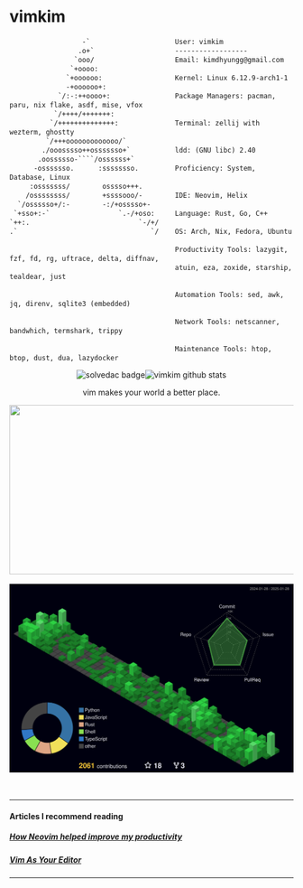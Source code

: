 # vimkim

`````text
                  -`                     User: vimkim
                 .o+`                    ------------------
                `ooo/                    Email: kimdhyungg@gmail.com
               `+oooo:
              `+oooooo:                  Kernel: Linux 6.12.9-arch1-1
              -+oooooo+:
            `/:-:++oooo+:                Package Managers: pacman, paru, nix flake, asdf, mise, vfox
           `/++++/+++++++:
          `/++++++++++++++:              Terminal: zellij with wezterm, ghostty
         `/+++ooooooooooooo/`
        ./ooosssso++osssssso+`           ldd: (GNU libc) 2.40
       .oossssso-````/ossssss+`
      -osssssso.      :ssssssso.         Proficiency: System, Database, Linux
     :osssssss/        osssso+++.
    /ossssssss/        +ssssooo/-        IDE: Neovim, Helix
  `/ossssso+/:-        -:/+osssso+-
 `+sso+:-`                 `.-/+oso:     Language: Rust, Go, C++
`++:.                           `-/+/
.`                                 `/    OS: Arch, Nix, Fedora, Ubuntu

                                         Productivity Tools: lazygit, fzf, fd, rg, uftrace, delta, diffnav,
                                         atuin, eza, zoxide, starship, tealdear, just

                                         Automation Tools: sed, awk, jq, direnv, sqlite3 (embedded)

                                         Network Tools: netscanner, bandwhich, termshark, trippy

                                         Maintenance Tools: htop, btop, dust, dua, lazydocker
`````

<p align='center'>
  <img height=100 src="http://mazassumnida.wtf/api/v2/generate_badge?boj=dkbkjn" alt="solvedac badge" /><img height=100 src="https://github-readme-stats.vercel.app/api?username=vimkim&theme=dark&show_icons=true" alt="vimkim github stats" />
</p>
<p align='center'>
vim makes your world a better place.
</p>

<p align='center'>
<a href="https://github.com/devxb/gitanimals">
<img
  src="https://render.gitanimals.org/farms/vimkim"
  width="600"
  height="300"
/>
</a>
</p>

![3d-streak](profile-3d-contrib/profile-night-green.svg)

<br />

---

#### Articles I recommend reading

##### [How Neovim helped improve my productivity](https://kaustubhpatange.medium.com/how-neovim-helped-improve-my-productivity-4214dd099340)

##### [Vim As Your Editor](https://www.youtube.com/watch?v=X6AR2RMB5tE&list=PLm323Lc7iSW_wuxqmKx_xxNtJC_hJbQ7R)

---
